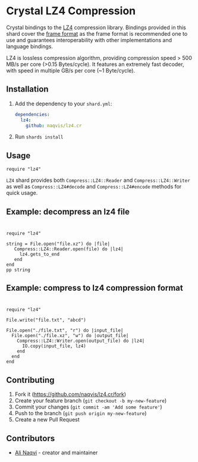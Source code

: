 # Crystal LZ4 Compression

Crystal bindings to the [LZ4](https://lz4.github.io/lz4/) compression library. Bindings provided in this shard cover the [frame format](https://github.com/lz4/lz4/blob/master/doc/lz4_Frame_format.md) as the frame format is recommended one to use and guarantees interoperability with other implementations and language bindings.


LZ4 is lossless compression algorithm, providing compression speed > 500 MB/s per core (>0.15 Bytes/cycle). It features an extremely fast decoder, with speed in multiple GB/s per core (~1 Byte/cycle).

## Installation

1. Add the dependency to your `shard.yml`:

   ```yaml
   dependencies:
     lz4:
       github: naqvis/lz4.cr
   ```

2. Run `shards install`

## Usage

```crystal
require "lz4"
```

`LZ4` shard provides both `Compress::LZ4::Reader` and `Compress::LZ4::Writer` as well as `Compress::LZ4#decode` and `Compress::LZ4#encode` methods for quick usage.

## Example: decompress an lz4 file
#
```crystal
require "lz4"

string = File.open("file.xz") do |file|
   Compress::LZ4::Reader.open(file) do |lz4|
     lz4.gets_to_end
   end
end
pp string
```

## Example: compress to lz4 compression format
#
```crystal
require "lz4"

File.write("file.txt", "abcd")

File.open("./file.txt", "r") do |input_file|
  File.open("./file.xz", "w") do |output_file|
    Compress::LZ4::Writer.open(output_file) do |lz4|
      IO.copy(input_file, lz4)
    end
  end
end
```


## Contributing

1. Fork it (<https://github.com/naqvis/lz4.cr/fork>)
2. Create your feature branch (`git checkout -b my-new-feature`)
3. Commit your changes (`git commit -am 'Add some feature'`)
4. Push to the branch (`git push origin my-new-feature`)
5. Create a new Pull Request

## Contributors

- [Ali Naqvi](https://github.com/naqvis) - creator and maintainer
